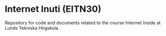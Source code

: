 # Internet Inuti (EITN30)
Repository for code and documents related to the course Internet Inside at Lunds Tekniska Högskola.
